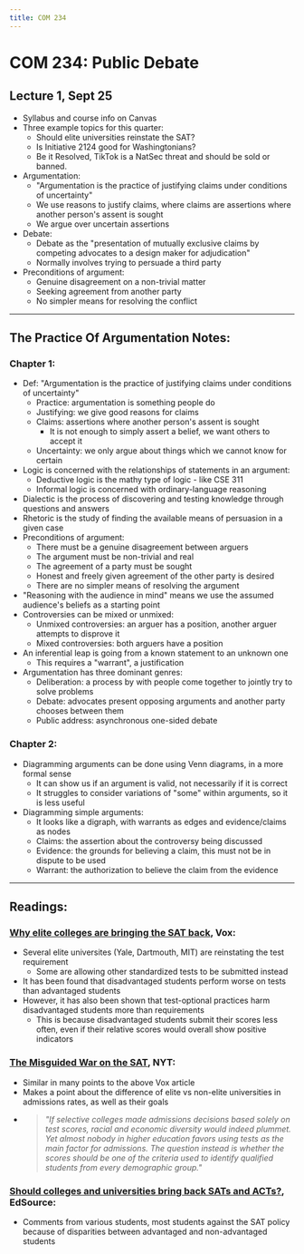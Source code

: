 ```yaml
---
title: COM 234
---
```


# COM 234: Public Debate

## Lecture 1, Sept 25

- Syllabus and course info on Canvas
- Three example topics for this quarter:
    - Should elite universities reinstate the SAT?
    - Is Initiative 2124 good for Washingtonians?
    - Be it Resolved, TikTok is a NatSec threat and should be sold or banned.
- Argumentation:
    - "Argumentation is the practice of justifying claims under conditions of uncertainty"
    - We use reasons to justify claims, where claims are assertions where another person's assent is sought
    - We argue over uncertain assertions
- Debate:
    - Debate as the "presentation of mutually exclusive claims by competing advocates to a design maker for adjudication"
    - Normally involves trying to persuade a third party
- Preconditions of argument:
    - Genuine disagreement on a non-trivial matter
    - Seeking agreement from another party
    - No simpler means for resolving the conflict

---

## The Practice Of Argumentation Notes:

### Chapter 1:

- Def: "Argumentation is the practice of justifying claims under conditions of uncertainty"
    - Practice: argumentation is something people do
    - Justifying: we give good reasons for claims
    - Claims: assertions where another person's assent is sought
        - It is not enough to simply assert a belief, we want others to accept it
    - Uncertainty: we only argue about things which we cannot know for certain
- Logic is concerned with the relationships of statements in an argument:
    - Deductive logic is the mathy type of logic - like CSE 311
    - Informal logic is concerned with ordinary-language reasoning
- Dialectic is the process of discovering and testing knowledge through questions and answers
- Rhetoric is the study of finding the available means of persuasion in a given case
- Preconditions of argument:
    - There must be a genuine disagreement between arguers
    - The argument must be non-trivial and real
    - The agreement of a party must be sought
    - Honest and freely given agreement of the other party is desired
    - There are no simpler means of resolving the argument
- "Reasoning with the audience in mind" means we use the assumed audience's beliefs as a starting point
- Controversies can be mixed or unmixed:
    - Unmixed controversies: an arguer has a position, another arguer attempts to disprove it
    - Mixed controversies: both arguers have a position
- An inferential leap is going from a known statement to an unknown one
    - This requires a "warrant", a justification
- Argumentation has three dominant genres:
    - Deliberation: a process by with people come together to jointly try to solve problems
    - Debate: advocates present opposing arguments and another party chooses between them
    - Public address: asynchronous one-sided debate

### Chapter 2:

- Diagramming arguments can be done using Venn diagrams, in a more formal sense
    - It can show us if an argument is valid, not necessarily if it is correct
    - It struggles to consider variations of "some" within arguments, so it is less useful
- Diagramming simple arguments:
    - It looks like a digraph, with warrants as edges and evidence/claims as nodes
    - Claims: the assertion about the controversy being discussed
    - Evidence: the grounds for believing a claim, this must not be in dispute to be used
    - Warrant: the authorization to believe the claim from the evidence

---

## Readings:

### [Why elite colleges are bringing the SAT back](https://www.vox.com/24083809/college-university-sat-testing-requirement-ivy-league-yale), Vox:

- Several elite universites (Yale, Dartmouth, MIT) are reinstating the test requirement
    - Some are allowing other standardized tests to be submitted instead
- It has been found that disadvantaged students perform worse on tests than advantaged students
- However, it has also been shown that test-optional practices harm disadvantaged students more than requirements
    - This is because disadvantaged students submit their scores less often, even if their relative scores would overall show positive indicators

### [The Misguided War on the SAT](https://www.proquest.com/docview/2913226811?accountid=14784&parentSessionId=vUuV1v7JPmcAJIpcgYYBQhSGJMEu4Az8EaWaiJiUvSI%3D&sourcetype=Newspapers), NYT:

- Similar in many points to the above Vox article
- Makes a point about the difference of elite vs non-elite universities in admissions rates, as well as their goals
- > *"If selective colleges made admissions decisions based solely on test scores, racial and economic diversity would indeed plummet. Yet almost nobody in higher education favors using tests as the main factor for admissions. The question instead is whether the scores should be one of the criteria used to identify qualified students from every demographic group."*

### [Should colleges and universities bring back SATs and ACTs?](https://edsource.org/2024/should-colleges-and-universities-bring-back-sats-and-acts/709109), EdSource:

- Comments from various students, most students against the SAT policy because of disparities between advantaged and non-advantaged students
